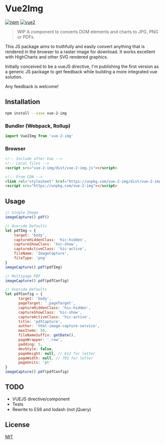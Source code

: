 # Vue2Img

[![npm](https://img.shields.io/npm/v/vue-2-img.svg)](https://www.npmjs.com/package/vue-2-img) [![vue2](https://img.shields.io/badge/vue-2.x-brightgreen.svg)](https://vuejs.org/)

> WIP A component to converts DOM elements and charts to JPG, PNG or PDFs.

This JS package aims to truthfully and easily convert anything that is rendered in the browser to a raster image for download. It works excellent with HighCharts and other SVG rendered graphics.

Initially conceived to be a vueJS directive, I'm publishing the first version as a generic JS package to get feedback while building a more integrated vue solution.

Any feedback is welcome!

## Installation

```bash
npm install --save vue-2-img
```

### Bundler (Webpack, Rollup)

```js
import Vue2Img from 'vue-2-img'
```

### Browser

```html
<!-- Include after Vue -->
<!-- Local files -->
<script src="vue-2-img/dist/vue-2-img.js"></script>

<!-- From CDN -->
<link rel="stylesheet" href="https://unpkg.com/vue-2-img/dist/vue-2-img.css"></link>
<script src="https://unpkg.com/vue-2-img"></script>
```

## Usage

```js
// Single Image
imageCapture().pdf()

// Overide Defaults
let pdfImg = {
    target: 'body',
    captureHiddenClass: 'hic-hidden',
    captureShowClass: 'hic-show',
    captureActiveClass: 'hic-active',
    fileName: 'ImageCapture',
    fileType: 'png'
}
imageCapture().pdf(pdfImg)

// Multipage PDF
imageCapture().pdf(pdfConfig)

// Overide Defaults
let pdfConfig = {
      target: 'body',
      pageTarget: '.pageTarget',
      captureHiddenClass: 'hic-hidden',
      captureShowClass: 'hic-show',
      captureActiveClass: 'hic-active',
      title: 'pdfCapture',
      author: 'html-image-capture-service',
      maxItems: 50,
      fileNameSuffix: getDate(),
      pageWrapper: '.row',
      padding: 5,
      devStyle: false,
      pageHeight: null, // 612 for letter
      pageWidth: null, // 792 for letter
      pageUnits: 'pt'
}
imageCapture().pdf(pdfConfig)
```

## TODO

- VUEJS directive/component
- Tests
- Rewrite to ES6 and lodash (not jQuery)

## License

[MIT](http://opensource.org/licenses/MIT)
